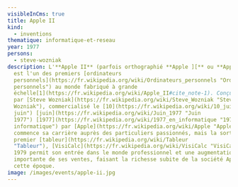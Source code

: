 ```yaml
---
visibleInCms: true
title: Apple II
kind:
  - inventions
thematique: informatique-et-reseau
year: 1977
persons:
  - steve-wozniak
description: L'**Apple II** (parfois orthographié **Apple ][** ou **Apple //**)
  est l'un des premiers [ordinateurs
  personnels](https://fr.wikipedia.org/wiki/Ordinateurs_personnels "Ordinateurs
  personnels") au monde fabriqué à grande
  échelle[1](https://fr.wikipedia.org/wiki/Apple_II#cite_note-1). Conçu
  par [Steve Wozniak](https://fr.wikipedia.org/wiki/Steve_Wozniak "Steve
  Wozniak"), commercialisé le [10](https://fr.wikipedia.org/wiki/10_juin "10
  juin") [juin](https://fr.wikipedia.org/wiki/Juin_1977 "Juin
  1977") [1977](https://fr.wikipedia.org/wiki/1977_en_informatique "1977 en
  informatique") par [Apple](https://fr.wikipedia.org/wiki/Apple "Apple"), il
  commence sa carrière auprès des particuliers passionnés, mais la sortie du
  premier [tableur](https://fr.wikipedia.org/wiki/Tableur
  "Tableur"), [VisiCalc](https://fr.wikipedia.org/wiki/VisiCalc "VisiCalc") en
  1979 permit son entrée dans le monde professionnel et une augmentation très
  importante de ses ventes, faisant la richesse subite de la société Apple à
  cette époque.
image: /images/events/apple-ii.jpg
---
```

